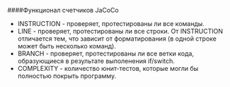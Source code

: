 ####Функционал счетчиков JaCoCo
* INSTRUCTION - проверяет, протестированы ли все команды.
* LINE - проверяет, протестированы ли все строки. От INSTRUCTION отличается тем, что зависит от форматирования (в одной строке может быть несколько команд).
* BRANCH - проверяет, протестированы ли все ветки кода, образующиеся в результате выполенения if/switch.
* COMPLEXITY - количество юнит-тестов, которые могли бы полностью покрыть программу.

